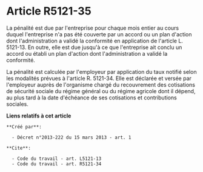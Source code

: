 # Article R5121-35

La pénalité est due par l'entreprise pour chaque mois entier au cours duquel l'entreprise n'a pas été couverte par un accord
ou un plan d'action dont l'administration a validé la conformité en application de l'article L. 5121-13. En outre, elle est
due jusqu'à ce que l'entreprise ait conclu un accord ou établi un plan d'action dont l'administration a validé la
conformité. 

La pénalité est calculée par l'employeur par application du taux notifié selon les modalités prévues à l'article R. 5121-34.
Elle est déclarée et versée par l'employeur auprès de l'organisme chargé du recouvrement des cotisations de sécurité sociale
du régime général ou du régime agricole dont il dépend, au plus tard à la date d'échéance de ses cotisations et contributions
sociales.

**Liens relatifs à cet article**

	**Créé par**:

	  - Décret n°2013-222 du 15 mars 2013 - art. 1

	**Cite**:

	  - Code du travail - art. L5121-13
	  - Code du travail - art. R5121-34
